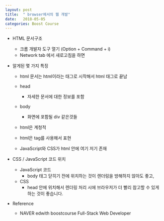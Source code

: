 ```yaml
---
layout: post
title:  " browser에서의 웹 개발"
date:   2018-05-05
categories: Boost Course
---
```


- HTML 문서구조

  - 크롬 개발자 도구 열기 (Option + Command + i)
  - Network tab 에서 새로고침을 하면

- 알게된 몇 가지 특징

  - html 문서는 html이라는 태그로 시작해서 html 태그로 끝남

  - head
    - 자세한 문서에 대한 정보를 포함
  - body
    - 화면에 포함될 div 같은것들
  - html은 계청적
  - html은 tag를 사용해서 표현
  - JavaScript와 CSS가 html 안에 여기 저기 존재

- CSS / JavaScript 코드 위치

  - JavaScript 코드
    - body 태그 닫히기 전에 위치하는 것이 렌더링을 방해하지 않아도 좋고, 
  - CSS
    - head 안에 위치해서 렌더링 처리 시에 브라우저가 더 빨리 참고할 수 있게 하는 것이 좋습니다.

- Reference

  - NAVER edwith boostcourse Full-Stack Web Developer 



